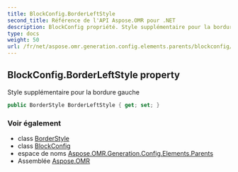 ```yaml
---
title: BlockConfig.BorderLeftStyle
second_title: Référence de l'API Aspose.OMR pour .NET
description: BlockConfig propriété. Style supplémentaire pour la bordure gauche
type: docs
weight: 50
url: /fr/net/aspose.omr.generation.config.elements.parents/blockconfig/borderleftstyle/
---
```

## BlockConfig.BorderLeftStyle property

Style supplémentaire pour la bordure gauche

```csharp
public BorderStyle BorderLeftStyle { get; set; }
```

### Voir également

* class [BorderStyle](../../../aspose.omr.generation.config/borderstyle/)
* class [BlockConfig](../)
* espace de noms [Aspose.OMR.Generation.Config.Elements.Parents](../../blockconfig/)
* Assemblée [Aspose.OMR](../../../)


